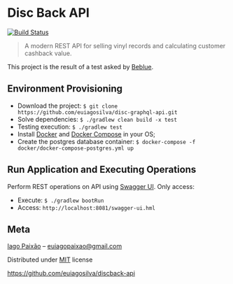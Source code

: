 # Disc Back API

[![Build Status](https://travis-ci.org/euiagosilva/discback-api.svg?branch=master)](https://travis-ci.org/euiagosilva/discback-api)

> A modern REST API for selling vinyl records and calculating customer cashback value.

This project is the result of a test asked by [Beblue](https://www.beblue.com.br/).

## Environment Provisioning

- Download the project: `$ git clone https://github.com/euiagosilva/disc-graphql-api.git`
- Solve dependencies: `$ ./gradlew clean build -x test`
- Testing execution: `$ ./gradlew test`
- Install [Docker](https://docs.docker.com/install/) and [Docker Compose](https://docs.docker.com/compose/install/) in your OS;
- Create the postgres database container: `$ docker-compose -f docker/docker-compose-postgres.yml up`

## Run Application and Executing Operations

Perform REST operations on API using [Swagger UI](https://swagger.io/tools/swagger-ui/). Only access:

- Execute: `$ ./gradlew bootRun`
- Access: `http://localhost:8081/swagger-ui.hml`  

## Meta

[Iago Paixão](https://www.linkedin.com/in/iagopaixao/) – euiagopaixao@gmail.com

Distributed under [MIT](https://github.com/euiagosilva/disc-api/blob/master/LICENSE) license

https://github.com/euiagosilva/discback-api


